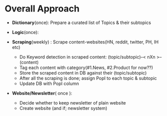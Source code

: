 # Overall Approach

- **Dictionary**(once): Prepare a curated list of Topics & their subtopics
- **Logic**(once): 
- **Scraping**(weekly) : Scrape content-websites(HN, reddit, twitter, PH, IH etc)
    - Do Keyword detection in scraped content: (topic/subtopic)–< nXn >–(content)
    - Tag each content with category(#1.News, #2.Product for now??)
    - Store the scraped content in DB against their (topic/subtopic)
    - After all the scraping is done; assign PopI to each topic & subtopic
    - Update DB with PopI column

- **Website/Newsletter**( once ):
    - Decide whether to keep newsletter of plain website
    - Create website (and if; newsletter system)
